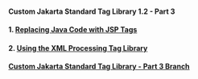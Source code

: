 #### Custom Jakarta Standard Tag Library 1.2 - Part 3


#### 1. [Replacing Java Code with JSP Tags](jee8jstlcustomtags.md)

#### 2. [Using the XML Processing Tag Library](jee8jstlxml.md)

#### [Custom Jakarta Standard Tag Library - Part 3 Branch](https://github.com/NicorDesigns/javawebdevcourse/tree/jee8web-jstl-part3)
    

